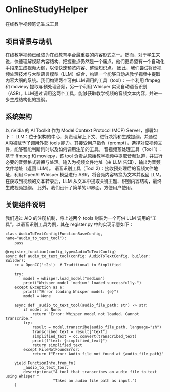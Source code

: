 # OnlineStudyHelper
在线教学视频笔记生成工具

## 项目背景与动机
在线教学视频已经成为在线教育平台最重要的内容形式之一。然而，对于学生来说，快速理解视频内容结构、把握重点仍然是一个痛点。他们更希望有一个自动化手段来生成视频大纲，以便快速预览内容、整理知识点。
因此，我们尝试将音视频处理技术与大型语言模型（LLM）结合，构建一个能够自动从教学视频中提取内容大纲的系统。我们构建两个可由LLM调用的工具（tool）：一个利用 ffmpeg 和 moviepy 提取与预处理音频，另一个利用 Whisper 实现自动语音识别（ASR）。LLM通过调用这两个工具，能够获取教学视频的音频文本内容，并进一步生成结构化的提纲。

## 系统架构
以 nVidia 的 AI Toolkit 作为 Model Context Protocol (MCP) Server，部署如下：
LLM：位于架构的中心，负责理解上下文、进行决策和生成提纲，并通过 AIQ被赋予了调用外部 tools 能力。其接受用户指令（prompt），选择对应视频文件，能够智能判断何时以及如何调用注册的工具。
音视频预处理工具（Tool 1）：基于 ffmpeg 和 moviepy，该 tool 负责从原始教学视频中提取音频轨道，并进行必要的音频格式转换与处理。输入为视频文件地址（由 LLM 告知），输出为音频文件地址（返回 LLM）。
语音识别工具（Tool 2）：接收预处理后的音频文件地址，利用 OpenAI Whisper 模型进行 ASR，将音频内容转换为文本并返回 LLM。
在获取到视频的文本转录后，LLM 从文本中提取关键主题、识别内容结构，最终生成视频提纲。
此外，我们设计了简单的UI界面，方便用户使用。

## 关键组件说明
我们通过 AIQ 的注册机制，将上述两个 tools 封装为一个可供 LLM 调用的“工具”。以语音识别工具为例，其在 register.py 中的实现示意如下：
```
class AudioToTextConfig(FunctionBaseConfig, name="audio_to_text_tool"):
    pass

@register_function(config_type=AudioToTextConfig)
async def audio_to_text_tool(config: AudioToTextConfig, builder: Builder):
    cc = OpenCC('t2s')  # Traditional to Simplified

    try:
        model = whisper.load_model("medium")
        print("Whisper model 'medium' loaded successfully.")
    except Exception as e:
        print(f"Error loading Whisper model: {e}")
        model = None

    async def _audio_to_text_tool(audio_file_path: str) -> str:
        if model is None:
            return "Error: Whisper model not loaded. Cannot transcribe."
        try:
            result = model.transcribe(audio_file_path, language="zh")
            transcribed_text = result["text"]
            simplified_text = cc.convert(transcribed_text)
            print(f"text: {simplified_text}")
            return simplified_text
        except FileNotFoundError:
            return f"Error: Audio file not found at {audio_file_path}"

    yield FunctionInfo.from_fn(
        _audio_to_text_tool,
        description=("A tool that transcribes an audio file to text using Whisper "
                     "Takes an audio file path as input.")
    )
```
